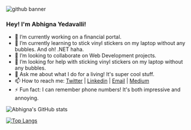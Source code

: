 ![github banner](https://user-images.githubusercontent.com/91946381/159738954-0c98a74d-6193-4bf9-ba9c-86d92ea18974.png)




### Hey! I'm Abhigna Yedavalli! 

- 🔭 I’m currently working on a financial portal.
- 🌱 I’m currently learning to stick vinyl stickers on my laptop without any bubbles. And oh! .NET haha.
- 👯 I’m looking to collaborate on Web Development projects.
- 🤔 I’m looking for help with sticking vinyl stickers on my laptop without any bubbles.
- 💬 Ask me about what I do for a living! It's super cool stuff.
- 📫 How to reach me: [Twitter](https://twitter.com/Abhignahhh) | [Linkedin](https://www.linkedin.com/in/abhigna-yedavalli/) | [Email](abhignay81@gmail.com) | [Medium](https://medium.com/@Abhigna-Yedavalli)
- ⚡ Fun fact: I can remember phone numbers! It's both impressive and annoying.

![Abhigna's GitHub stats](https://github-readme-stats.vercel.app/api?username=AbhignaYedavalli&theme=radical&show_icons=true)

[![Top Langs](https://github-readme-stats.vercel.app/api/top-langs/?username=AbhignaYedavalli&layout=compact&theme=radical)](https://github.com/anuraghazra/github-readme-stats)
